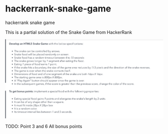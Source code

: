 # hackerrank-snake-game
hackerrank snake game

This is a partial solution of the Snake Game from HackerRank

![challenge description](https://github.com/droxiscoder/hackerrank-snake-game/blob/main/challengedesc.png)

TODO:
Point 3 and 6
All bonus points

